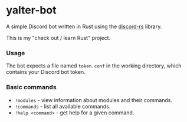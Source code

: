 # yalter-bot
A simple Discord bot written in Rust using the [discord-rs](https://github.com/SpaceManiac/discord-rs) library.

This is my "check out / learn Rust" project.

### Usage
The bot expects a file named `token.conf` in the working directory, which contains your Discord bot token.

### Basic commands
- `!modules` - view information about modules and their commands.
- `!commands` - list all available commands.
- `!help <command>` - get help for a given command.
